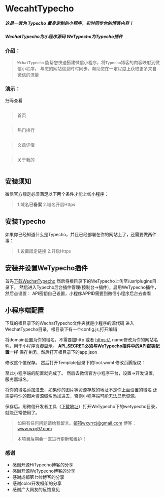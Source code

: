 # WecahtTypecho
##### 这是一套为 Typecho 量身定制的小程序，实时同步你的博客内容！

##### WechatTypecho为小程序源码 WeTypecho为Typecho插件


### 介绍：

>  `WchatTypecho` 能帮您快速搭建微信小程序，将`Typecho`博客的内容映射到微信小程序，
> 与您的网站信息时时同步。帮助您在一定程度上获取更多来自微信的流量 

### 演示：

扫码查看

![]()

> 首页 

![]()

> 热门排行

![]()

> 文章详情

![]()

> 关于我的

![]()

## 安装须知

微信官方规定必须满足以下两个条件才能上线小程序：

> 1.域名**已备案**
> 2.域名开启Https

## 安装Typecho

如果你已经知道什么是Typecho，并且已经部署在你的网站上了，还需要做两件事：

> 1.设置固定链接
> 2.开启Https

## 安装并设置WeTypecho插件

首先[下载WechatTypecho](https://github.com/wxy1997/WechatTypecho)
然后将根目录下的WeTypecho上传至/usr/plugins目录下。
然后进入Typecho后台插件管理(控制台->插件)，启用WeTypecho插件，然后点设置：
API密钥自己设置，小程序APPID需要到微信小程序后台去查看



## 小程序端配置

下载的根目录下的WechatTypecho文件夹就是小程序的源代码
进入WechatTypecho目录，根目录下有一个config.js,打开编辑

将domain设置为你的域名，不需要加http 或者 [https://.](https://./)
name修改为你的网站名称，用于小程序页脚显示。
**API_SECRET必须与WeTypecho插件中的API密钥配置一样**
保存关闭。然后打开根目录下的app.json

修改这个值保存。
然后打开Template目录下的foot.wxml
修改页脚版权：

至此小程序端的配置就完成了。
然后去微信官方小程序平台，设置->开发设置，服务器域名。


将你的域名添加进去，如果你的图片等资源存放的地址不是你上面设置的域名
还需要将你的图片资源域名添加进去，否则小程序端可能无法显示资源。

保存后。用微信开发者工具（[下载地址](https://developers.weixin.qq.com/miniprogram/dev/devtools/download.html)）打开WeTypecho下的wetypecho目录，就能正常使用了。



> 如果有任何问题请给我留言。邮箱wxyrrcj@gmail.com  博客：www.wxy97.com
>
> 本项目后期会一直进行更新和维护！

### 感谢
- 感谢开源HiTypecho博客的分享
- 感谢开源WeTypecho博客的分享
- 感谢成都第七帅博客的分享
- 感谢color开发框架的分享
- 感谢广大网友的反馈意见


